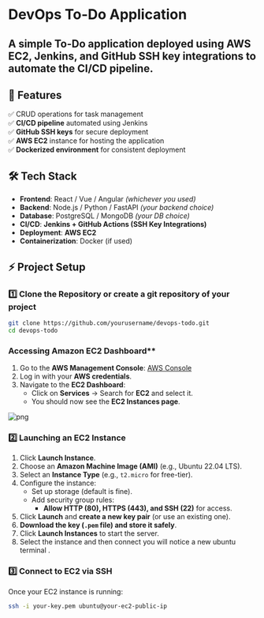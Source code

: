 # DevOps To-Do Application

<h2>A simple To-Do application deployed using AWS EC2, Jenkins, and GitHub SSH key integrations to automate the CI/CD pipeline.</h2>

## 🚀 Features  
✅ CRUD operations for task management  
✅ **CI/CD pipeline** automated using Jenkins  
✅ **GitHub SSH keys** for secure deployment  
✅ **AWS EC2** instance for hosting the application  
✅ **Dockerized environment** for consistent deployment 


## 🛠️ Tech Stack  
- **Frontend**: React / Vue / Angular *(whichever you used)*  
- **Backend**: Node.js / Python / FastAPI *(your backend choice)*  
- **Database**: PostgreSQL / MongoDB *(your DB choice)*  
- **CI/CD**: **Jenkins + GitHub Actions (SSH Key Integrations)**  
- **Deployment**: **AWS EC2**  
- **Containerization**: Docker (if used)  

## ⚡ Project Setup  

### 1️⃣ Clone the Repository or create a git repository of your project
```bash
git clone https://github.com/yourusername/devops-todo.git
cd devops-todo
```
### Accessing Amazon EC2 Dashboard**
1. Go to the **AWS Management Console**: [AWS Console](https://aws.amazon.com/console/)
2. Log in with your **AWS credentials**.
3. Navigate to the **EC2 Dashboard**:  
   - Click on **Services** → Search for **EC2** and select it.  
   - You should now see the **EC2 Instances page**.

![png](https://github.com/delleshkarthik/todo/blob/main/62bd9629-1740-4933-bbb1-7ddda48bcb6a.jpg?raw=true)

### **2️⃣ Launching an EC2 Instance**  
1. Click **Launch Instance**.  
2. Choose an **Amazon Machine Image (AMI)** (e.g., Ubuntu 22.04 LTS).  
3. Select an **Instance Type** (e.g., `t2.micro` for free-tier).  
4. Configure the instance:  
   - Set up storage (default is fine).  
   - Add security group rules:  
     - **Allow HTTP (80), HTTPS (443), and SSH (22)** for access.  
5. Click **Launch** and **create a new key pair** (or use an existing one).  
6. **Download the key (`.pem` file) and store it safely**.  
7. Click **Launch Instances** to start the server.
8. Select the instance and then connect you will notice a new ubuntu terminal .

### **3️⃣ Connect to EC2 via SSH**  
Once your EC2 instance is running:  
```bash
ssh -i your-key.pem ubuntu@your-ec2-public-ip
```

